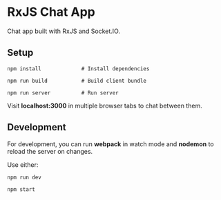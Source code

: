 # RxJS Chat App

Chat app built with RxJS and Socket.IO.

## Setup

```
npm install             # Install dependencies
```
```
npm run build           # Build client bundle
```
```
npm run server          # Run server
```

Visit **localhost:3000** in multiple browser tabs to chat between them.

## Development

For development, you can run **webpack** in watch mode and **nodemon** to reload the server on changes.

Use either:

```
npm run dev
```
```
npm start
```
